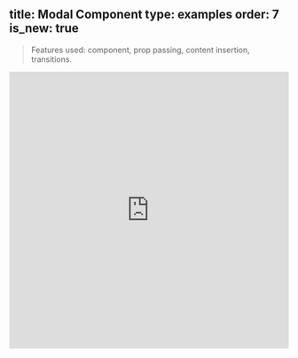 title: Modal Component
type: examples
order: 7
is_new: true
---

> Features used: component, prop passing, content insertion, transitions.

<iframe width="100%" height="500" src="http://jsfiddle.net/yyx990803/bfzpwxo4/embedded/result,html,js,css" allowfullscreen="allowfullscreen" frameborder="0"></iframe>
